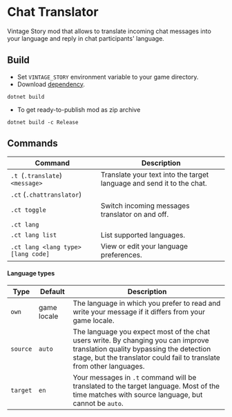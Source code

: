 # Chat Translator
Vintage Story mod that allows to translate incoming chat messages into your language 
and reply in chat participants' language.

## Build
- Set `VINTAGE_STORY` environment variable to your game directory.
- Download [dependency](https://github.com/Nyuhnyash/VSChatTranslator/releases/latest/download/GoogleTranslateFreeApi.dll).
```shell
dotnet build
```
- To get ready-to-publish mod as zip archive
```shell
dotnet build -c Release
```

## Commands
| Command                            | Description                                                           |
|------------------------------------|-----------------------------------------------------------------------|
| `.t `(`.translate`) `<message>`    | Translate your text into the target language and send it to the chat. |
| `.ct` (`.chattranslator`)          |                                                                       |
| `.ct toggle`                       | Switch incoming messages translator on and off.                       |
| `.ct lang`                         |                                                                       |
| `.ct lang list`                    | List supported languages.                                             |
| `.ct lang <lang type> [lang code]` | View or edit your language preferences.                               |

#### Language types
| Type     | Default     | Description                                                                                                                                                                                           |
|----------|-------------|-------------------------------------------------------------------------------------------------------------------------------------------------------------------------------------------------------|
| `own`    | game locale | The language in which you prefer to read and write your message if it differs from your game locale.                                                                                                  |
| `source` | `auto`      | The language you expect most of the chat users write. By changing you can improve translation quality bypassing the detection stage, but the translator could fail to translate from other languages. |
| `target` | `en`        | Your messages in `.t` command will be translated to the target language. Most of the time matches with source language, but cannot be `auto`.                                                         |
